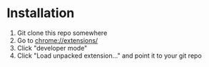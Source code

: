 # Installation

1. Git clone this repo somewhere
2. Go to [chrome://extensions/](chrome://extensions/)
3. Click "developer mode"
4. Click "Load unpacked extension..." and point it to your git repo
